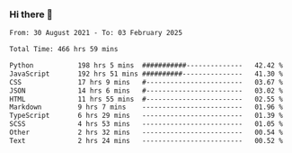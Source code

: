 ### Hi there 👋

<!--
**dominoto/dominoto** is a ✨ _special_ ✨ repository because its `README.md` (this file) appears on your GitHub profile.

Here are some ideas to get you started:

- 🔭 I’m currently working on ...
- 🌱 I’m currently learning ...
- 👯 I’m looking to collaborate on ...
- 🤔 I’m looking for help with ...
- 💬 Ask me about ...
- 📫 How to reach me: ...
- 😄 Pronouns: ...
- ⚡ Fun fact: ...
-->
<!--START_SECTION:waka-->

```txt
From: 30 August 2021 - To: 03 February 2025

Total Time: 466 hrs 59 mins

Python           198 hrs 5 mins  ###########--------------   42.42 %
JavaScript       192 hrs 51 mins ##########---------------   41.30 %
CSS              17 hrs 9 mins   #------------------------   03.67 %
JSON             14 hrs 6 mins   #------------------------   03.02 %
HTML             11 hrs 55 mins  #------------------------   02.55 %
Markdown         9 hrs 7 mins    -------------------------   01.96 %
TypeScript       6 hrs 29 mins   -------------------------   01.39 %
SCSS             4 hrs 53 mins   -------------------------   01.05 %
Other            2 hrs 32 mins   -------------------------   00.54 %
Text             2 hrs 24 mins   -------------------------   00.52 %
```

<!--END_SECTION:waka-->
